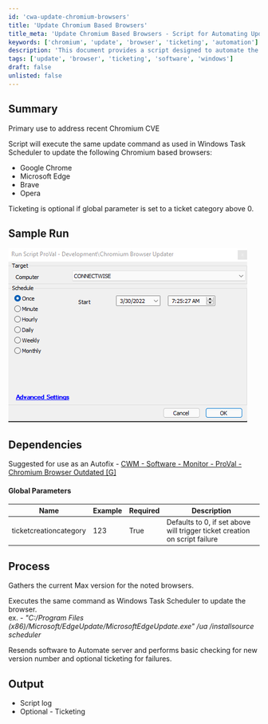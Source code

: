 ```yaml
---
id: 'cwa-update-chromium-browsers'
title: 'Update Chromium Based Browsers'
title_meta: 'Update Chromium Based Browsers - Script for Automating Updates'
keywords: ['chromium', 'update', 'browser', 'ticketing', 'automation']
description: 'This document provides a script designed to automate the update process for Chromium-based browsers including Google Chrome, Microsoft Edge, Brave, and Opera. The script can optionally create tickets for failures, enhancing maintenance workflows.'
tags: ['update', 'browser', 'ticketing', 'software', 'windows']
draft: false
unlisted: false
---
```

## Summary

Primary use to address recent Chromium CVE

Script will execute the same update command as used in Windows Task Scheduler to update the following Chromium based browsers:

- Google Chrome
- Microsoft Edge
- Brave
- Opera

Ticketing is optional if global parameter is set to a ticket category above 0.

## Sample Run

![Sample Run](../../../static/img/Chromium-Browser-Update/image_1.png)

## Dependencies

Suggested for use as an Autofix - [CWM - Software - Monitor - ProVal - Chromium Browser Outdated [G]](https://proval.itglue.com/DOC-5078775-9595565)

#### Global Parameters

| Name                    | Example | Required | Description                                                             |
|-------------------------|---------|----------|-------------------------------------------------------------------------|
| ticketcreationcategory   | 123     | True     | Defaults to 0, if set above will trigger ticket creation on script failure |

## Process

Gathers the current Max version for the noted browsers.

Executes the same command as Windows Task Scheduler to update the browser.  
ex. - *"C:/Program Files (x86)/Microsoft/EdgeUpdate/MicrosoftEdgeUpdate.exe" /ua /installsource scheduler*

Resends software to Automate server and performs basic checking for new version number and optional ticketing for failures.

## Output

- Script log
- Optional - Ticketing



